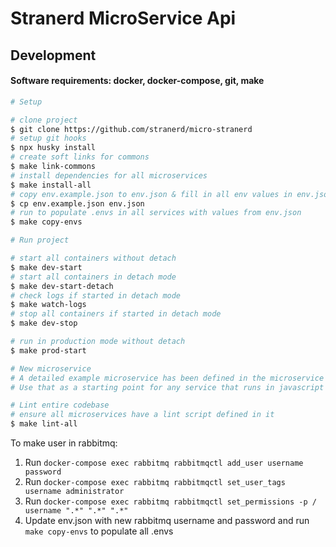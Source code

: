 # Stranerd MicroService Api

## Development

#### Software requirements: docker, docker-compose, git, make

```bash
# Setup

# clone project
$ git clone https://github.com/stranerd/micro-stranerd
# setup git hooks
$ npx husky install
# create soft links for commons
$ make link-commons
# install dependencies for all microservices
$ make install-all
# copy env.example.json to env.json & fill in all env values in env.json
$ cp env.example.json env.json
# run to populate .envs in all services with values from env.json
$ make copy-envs
```

```bash
# Run project

# start all containers without detach
$ make dev-start
# start all containers in detach mode
$ make dev-start-detach
# check logs if started in detach mode
$ make watch-logs
# stop all containers if started in detach mode
$ make dev-stop

# run in production mode without detach
$ make prod-start
```

```bash
# New microservice
# A detailed example microservice has been defined in the microservice - example
# Use that as a starting point for any service that runs in javascript
```

```bash
# Lint entire codebase
# ensure all microservices have a lint script defined in it
$ make lint-all
```

To make user in rabbitmq:

1. Run ```docker-compose exec rabbitmq rabbitmqctl add_user username password```
2. Run ```docker-compose exec rabbitmq rabbitmqctl set_user_tags username administrator```
3. Run ```docker-compose exec rabbitmq rabbitmqctl set_permissions -p / username ".*" ".*" ".*"```
4. Update env.json with new rabbitmq username and password and run ```make copy-envs``` to populate all .envs
